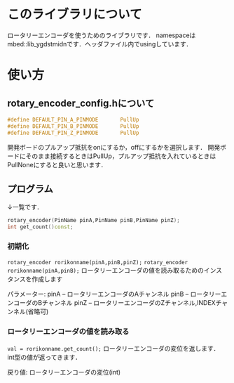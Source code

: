 # このライブラリについて
ロータリーエンコーダを使うためのライブラリです．
namespaceはmbed::lib_ygdstmidnです．ヘッダファイル内でusingしています．

# 使い方

## rotary_encoder_config.hについて

```rotary_encoder_config.h
#define DEFAULT_PIN_A_PINMODE       PullUp
#define DEFAULT_PIN_B_PINMODE       PullUp
#define DEFAULT_PIN_Z_PINMODE       PullUp
```
開発ボードのプルアップ抵抗をonにするか，offにするかを選択します．
開発ボードにそのまま接続するときはPullUp，プルアップ抵抗を入れているときはPullNoneにすると良いと思います．

## プログラム

↓一覧です．
```c++
rotary_encoder(PinName pinA,PinName pinB,PinName pinZ);
int get_count()const;
```

### 初期化
`rotary_encoder rorikonname(pinA,pinB,pinZ);`
`rotary_encoder rorikonname(pinA,pinB);`
ロータリーエンコーダの値を読み取るためのインスタンスを作成します

パラメーター:
pinA – ロータリーエンコーダのAチャンネル
pinB – ロータリーエンコーダのBチャンネル
pinZ – ロータリーエンコーダのZチャンネル,INDEXチャンネル(省略可)

### ロータリーエンコーダの値を読み取る
`val = rorikonname.get_count();`
ロータリーエンコーダの変位を返します．
int型の値が返ってきます．

戻り値:
ロータリーエンコーダの変位(int)